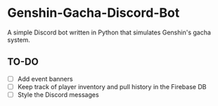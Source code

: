 # Genshin-Gacha-Discord-Bot

A simple Discord bot written in Python that simulates Genshin's gacha system.

## TO-DO
- [ ] Add event banners
- [ ] Keep track of player inventory and pull history in the Firebase DB
- [ ] Style the Discord messages
